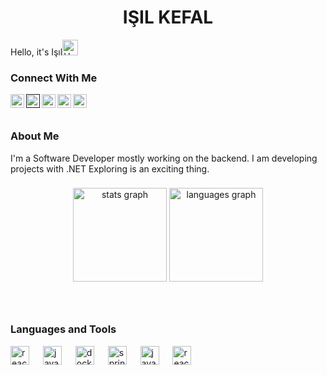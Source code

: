 ###
<h1 align="center">IŞIL KEFAL</h1>

 Hello, it's Işıl<img alt="Hello" width="25" src="https://user-images.githubusercontent.com/27498814/109383743-80eae680-78f9-11eb-8dbd-7ae5a7559249.gif" />

<h3 align="left">Connect With Me</h3>

<a href="https://www.linkedin.com/in/isilkefal/">
  <img align="left" alt="LinkedIn" width="22px" src="https://user-images.githubusercontent.com/27498814/109384021-3ff3d180-78fb-11eb-9000-421b983e407e.png" />
</a>

<a href="" target="blank">
<img align="left" src="https://raw.githubusercontent.com/rahuldkjain/github-profile-readme-generator/master/src/images/icons/Social/stack-overflow.svg" alt="5874745" width="22px" />
</a>

<a href="https://www.instagram.com/isilkefal/?hl=tr">
  <img align="left" alt="Instagram" width="22px" src="https://user-images.githubusercontent.com/27498814/109383899-9f9dad00-78fa-11eb-98da-7cf19c69dcfd.png" />
</a>

<a href="https://twitter.com/isilkefal">
  <img align="left" alt="Twitter" width="22px" src="https://user-images.githubusercontent.com/27498814/109383921-b93ef480-78fa-11eb-8945-3e10f7942b69.png" />
</a>

<a href="mailto:kefalisil9@gmail.com">
  <img align="left" alt="Email" width="22px" src="https://user-images.githubusercontent.com/27498814/109384016-3e2a0e00-78fb-11eb-8547-a1fe5998a1f9.png" />
</a>

<br />

<br />
<h3 align="left">About Me</h3>
I'm a Software Developer mostly working on the backend. I am developing projects with .NET Exploring is an exciting thing.

<br/>

###

<div align="center">
  <img src="https://github-readme-stats.vercel.app/api?username=lupsi12&hide_title=false&hide_rank=false&show_icons=true&include_all_commits=true&count_private=true&disable_animations=false&theme=dracula&locale=en&hide_border=false" height="150" alt="stats graph"  />
  <img src="https://github-readme-stats.vercel.app/api/top-langs?username=lupsi12&locale=en&hide_title=false&layout=compact&card_width=320&langs_count=5&theme=dracula&hide_border=false" height="150" alt="languages graph"  />
</div>

###

<br/>

###
<h3 align="left">Languages and Tools</h3>
<div align="left">
  <img src="https://cdn.jsdelivr.net/gh/devicons/devicon@latest/icons/csharp/csharp-original.svg" height="30" alt="react logo"  />
  <img width="14" />
  <img src="https://cdn.jsdelivr.net/gh/devicons/devicon/icons/java/java-original.svg" height="30" alt="java logo"  />
  <img width="14" />
  <img src="https://www.svgrepo.com/show/349342/docker.svg" height="30" alt="docker logo"  />
  <img width="14" />
  <img src="https://www.svgrepo.com/show/376350/spring.svg" height="30" alt="spring logo"  />
  <img width="14" />
  <img src="https://cdn.jsdelivr.net/gh/devicons/devicon/icons/javascript/javascript-original.svg" height="30" alt="javascript logo"  />
  <img width="14" />
  <img src="https://cdn.jsdelivr.net/gh/devicons/devicon/icons/react/react-original.svg" height="30" alt="react logo"  />
  <img width="14" />


</div>

###
